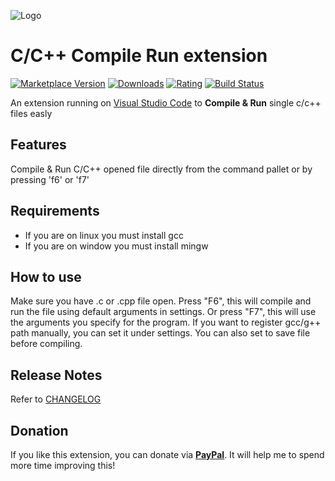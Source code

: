 ![Logo](resources/logo.png)

# C/C++ Compile Run extension

[![Marketplace Version](https://vsmarketplacebadge.apphb.com/version-short/danielpinto8zz6.c-cpp-compile-run.svg)](https://marketplace.visualstudio.com/items?itemName=danielpinto8zz6.c-cpp-compile-run)
[![Downloads](https://vsmarketplacebadge.apphb.com/downloads-short/danielpinto8zz6.c-cpp-compile-run.svg)](https://marketplace.visualstudio.com/items?itemName=danielpinto8zz6.c-cpp-compile-run)
[![Rating](https://vsmarketplacebadge.apphb.com/rating-short/danielpinto8zz6.c-cpp-compile-run.svg)](https://marketplace.visualstudio.com/items?itemName=danielpinto8zz6.c-cpp-compile-run)
[![Build Status](https://danielpinto8zz6.visualstudio.com/c-cpp-compile-run/_apis/build/status/danielpinto8zz6.c-cpp-compile-run?branchName=master)](https://danielpinto8zz6.visualstudio.com/c-cpp-compile-run/_build/latest?definitionId=5&branchName=master)

An extension running on [Visual Studio Code](https://code.visualstudio.com) to **Compile & Run** single c/c++ files easly

## Features

Compile & Run C/C++ opened file directly from the command pallet or by pressing 'f6' or 'f7'

## Requirements

* If you are on linux you must install gcc
* If you are on window you must install mingw

## How to use
Make sure you have .c or .cpp file open.
Press "F6", this will compile and run the file using default arguments in settings.
Or press "F7", this will use the arguments you specify for the program.
If you want to register gcc/g++ path manually, you can set it under settings.
You can also set to save file before compiling.

## Release Notes

Refer to [CHANGELOG](CHANGELOG.md)

## Donation

If you like this extension, you can donate via **[PayPal](https://www.paypal.me/danielpinto8zz6)**. It will help me to spend more time improving this!
